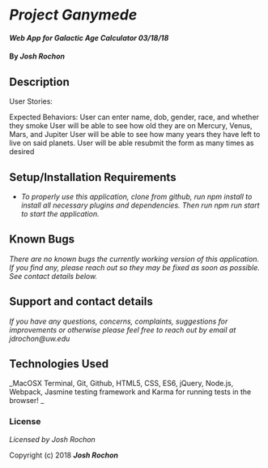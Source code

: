 # _Project Ganymede_

#### _Web App for Galactic Age Calculator 03/18/18_

#### By _**Josh Rochon**_

## Description

User Stories:

Expected Behaviors:
  User can enter name, dob, gender, race, and whether they smoke
	User will be able to see how old they are on Mercury, Venus, Mars, and Jupiter
  User will be able to see how many years they have left to live on said planets.
  User will be able resubmit the form as many times as desired

## Setup/Installation Requirements

* _To properly use this application, clone from github, run npm install to install all necessary plugins and dependencies. Then run npm run start to start the application._

## Known Bugs

_There are no known bugs the currently working version of this application. If you find any, please reach out so they may be fixed as soon as possible. See contact details below._

## Support and contact details

_If you have any questions, concerns, complaints, suggestions for improvements or otherwise please feel free to reach out by email at jdrochon@uw.edu_

## Technologies Used

_MacOSX Terminal, Git, Github, HTML5, CSS, ES6, jQuery, Node.js, Webpack, Jasmine testing framework and Karma for running tests in the browser! _

### License

*Licensed by Josh Rochon*

Copyright (c) 2018 **_Josh Rochon_**

